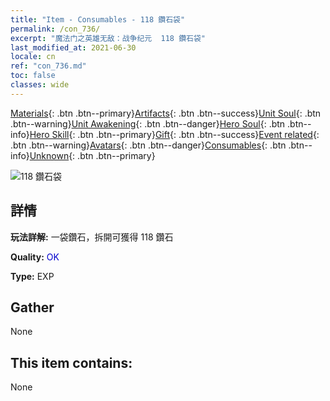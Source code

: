 ```yaml
---
title: "Item - Consumables - 118 鑽石袋"
permalink: /con_736/
excerpt: "魔法门之英雄无敌：战争纪元  118 鑽石袋"
last_modified_at: 2021-06-30
locale: cn
ref: "con_736.md"
toc: false
classes: wide
---
```

 [Materials](/ItemsCN/){: .btn .btn--primary}[Artifacts](/ItemsCN/Artifacts/){: .btn .btn--success}[Unit Soul](/ItemsCN/UnitSoul/){: .btn .btn--warning}[Unit Awakening](/ItemsCN/UnitAwakening/){: .btn .btn--danger}[Hero Soul](/ItemsCN/HeroSoul/){: .btn .btn--info}[Hero Skill](/ItemsCN/HeroSkill/){: .btn .btn--primary}[Gift](/ItemsCN/Gift/){: .btn .btn--success}[Event related](/ItemsCN/Events/){: .btn .btn--warning}[Avatars](/ItemsCN/Avatars/){: .btn .btn--danger}[Consumables](/ItemsCN/Consumables/){: .btn .btn--info}[Unknown](/ItemsCN/Unknown/){: .btn .btn--primary}

 ![118 鑽石袋](/images/t/i_tool_30272.png)

## 詳情
 **玩法詳解:** 一袋鑽石，拆開可獲得 118 鑽石

 **Quality:** <span style="color: #0000CD">OK</span>

 **Type:** EXP

## Gather

  None

## This item contains:

  None

